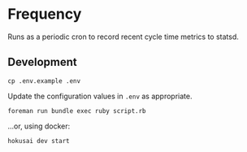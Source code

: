 # Frequency

Runs as a periodic cron to record recent cycle time metrics to statsd.

## Development

    cp .env.example .env

Update the configuration values in `.env` as appropriate.

    foreman run bundle exec ruby script.rb

...or, using docker:

    hokusai dev start
